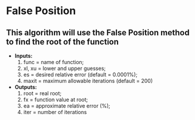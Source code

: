 # False Position
## This algorithm will use the False Position method to find the root of the function

* **Inputs:**
    1. func = name of function; 
    2. xl, xu = lower and upper guesses;
    3. es = desired relative error (default = 0.0001%);
    4. maxit = maximum allowable iterations (default = 200)
* **Outputs:**
    1. root = real root;
    2. fx = function value at root;
    3. ea = approximate relative error (%);
    4. iter = number of iterations
